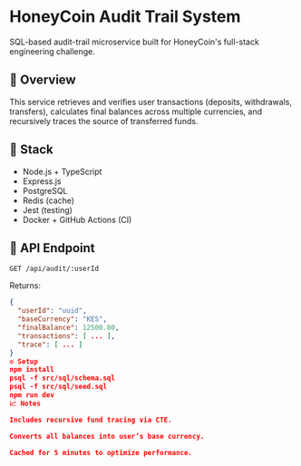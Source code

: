# HoneyCoin Audit Trail System

SQL-based audit-trail microservice built for HoneyCoin's full-stack engineering challenge.

## 🚀 Overview
This service retrieves and verifies user transactions (deposits, withdrawals, transfers),
calculates final balances across multiple currencies, and recursively traces the source
of transferred funds.

## 🧱 Stack
- Node.js + TypeScript
- Express.js
- PostgreSQL
- Redis (cache)
- Jest (testing)
- Docker + GitHub Actions (CI)

## 🧩 API Endpoint
`GET /api/audit/:userId`

Returns:
```json
{
  "userId": "uuid",
  "baseCurrency": "KES",
  "finalBalance": 12500.00,
  "transactions": [ ... ],
  "trace": [ ... ]
}
⚙️ Setup
npm install
psql -f src/sql/schema.sql
psql -f src/sql/seed.sql
npm run dev
📈 Notes

Includes recursive fund tracing via CTE.

Converts all balances into user’s base currency.

Cached for 5 minutes to optimize performance.
